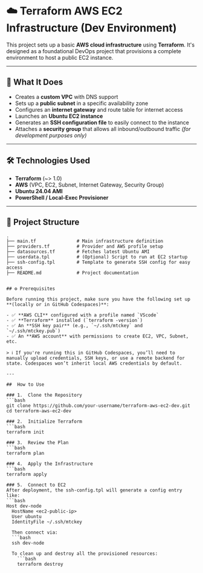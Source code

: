 # ☁️ Terraform AWS EC2 Infrastructure (Dev Environment)

This project sets up a basic **AWS cloud infrastructure** using **Terraform**. It's designed as a foundational DevOps project that provisions a complete environment to host a public EC2 instance.

---

## 🚀 What It Does

- Creates a **custom VPC** with DNS support
- Sets up a **public subnet** in a specific availability zone
- Configures an **internet gateway** and route table for internet access
- Launches an **Ubuntu EC2 instance**
- Generates an **SSH configuration file** to easily connect to the instance
- Attaches a **security group** that allows all inbound/outbound traffic *(for development purposes only)*

---

## 🛠️ Technologies Used

- **Terraform** (~> 1.0)
- **AWS** (VPC, EC2, Subnet, Internet Gateway, Security Group)
- **Ubuntu 24.04 AMI**
- **PowerShell / Local-Exec Provisioner**

---

## 📁 Project Structure

```plaintext
.
├── main.tf               # Main infrastructure definition
├── providers.tf          # Provider and AWS profile setup
├── datasources.tf        # Fetches latest Ubuntu AMI
├── userdata.tpl          # (Optional) Script to run at EC2 startup
├── ssh-config.tpl        # Template to generate SSH config for easy access
├── README.md             # Project documentation


## ⚙️ Prerequisites

Before running this project, make sure you have the following set up **(locally or in GitHub Codespaces)**:

- ✅ **AWS CLI** configured with a profile named `VScode`
- ✅ **Terraform** installed (`terraform -version`)
- ✅ An **SSH key pair** (e.g., `~/.ssh/mtckey` and `~/.ssh/mtckey.pub`)
- ✅ An **AWS account** with permissions to create EC2, VPC, Subnet, etc.

> ℹ️ If you're running this in GitHub Codespaces, you’ll need to manually upload credentials, SSH keys, or use a remote backend for state. Codespaces won’t inherit local AWS credentials by default.

---

##  How to Use

### 1.  Clone the Repository
```bash
git clone https://github.com/your-username/terraform-aws-ec2-dev.git
cd terraform-aws-ec2-dev

### 2.  Initialize Terraform
```bash
terraform init

### 3.  Review the Plan
```bash
terraform plan

### 4.  Apply the Infrastructure
```bash
terraform apply

### 5.  Connect to EC2
After deployment, the ssh-config.tpl will generate a config entry like:
```bash
Host dev-node
  HostName <ec2-public-ip>
  User ubuntu
  IdentityFile ~/.ssh/mtckey

  Then connect via:
  ```bash
  ssh dev-node

  To clean up and destroy all the provisioned resources:
    ```bash
    terraform destroy